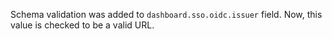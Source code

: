 Schema validation was added to `dashboard.sso.oidc.issuer` field.  Now, this value is checked to be a valid URL.
